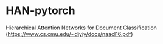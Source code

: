 # HAN-pytorch
Hierarchical Attention Networks for Document Classification  (https://www.cs.cmu.edu/~diyiy/docs/naacl16.pdf)
